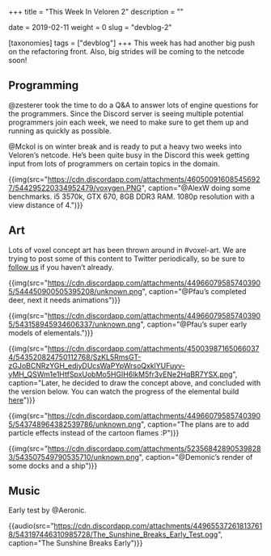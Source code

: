 +++
title = "This Week In Veloren 2"
description = ""

date = 2019-02-11
weight = 0
slug = "devblog-2"

[taxonomies]
tags = ["devblog"]
+++
This week has had another big push on the refactoring front. Also, big strides will be coming to the netcode soon!

## Programming
@zesterer took the time to do a Q&A to answer lots of engine questions for the programmers. Since the Discord server is seeing multiple potential programmers join each week, we need to make sure to get them up and running as quickly as possible.

@Mckol is on winter break and is ready to put a heavy two weeks into Veloren’s netcode. He’s been quite busy in the Discord this week getting input from lots of programmers on certain topics in the domain.

{{img(src="https://cdn.discordapp.com/attachments/460500916085456927/544295220334952479/voxygen.PNG", caption="@AlexW doing some benchmarks. i5 3570k, GTX 670, 8GB DDR3 RAM. 1080p resolution with a view distance of 4.")}}

## Art

Lots of voxel concept art has been thrown around in #voxel-art. We are trying to post some of this content to Twitter periodically, so be sure to [follow us](https://twitter.com/velorenproject) if you haven’t already.

{{img(src="https://cdn.discordapp.com/attachments/449660795857403905/544450900505395208/unknown.png", caption="@Pfau’s completed deer, next it needs animations")}}

{{img(src="https://cdn.discordapp.com/attachments/449660795857403905/543158945934606337/unknown.png", caption="@Pfau’s super early models of elementals.")}}

{{img(src="https://cdn.discordapp.com/attachments/450039871650660374/543520824750112768/SzKL5RmsGT-zGJoBCNRzYGH_edjyDUcsWaPYpWrsoQxklYUFuyv-yMH_QSWm1e1HtfSpxUobMo5HGIH6lkM5fr3vENe2HqBR7YSX.png", caption="Later, he decided to draw the concept above, and concluded with the version below. You can watch the progress of the elemental build [here](https://www.twitch.tv/videos/376656222)")}}

{{img(src="https://cdn.discordapp.com/attachments/449660795857403905/543748964382539786/unknown.png", caption="The plans are to add particle effects instead of the cartoon flames :P")}}

{{img(src="https://cdn.discordapp.com/attachments/523568428905398283/543507549790535710/unknown.png", caption="@Demonic’s render of some docks and a ship")}}

## Music

Early test by @Aeronic.

{{audio(src="https://cdn.discordapp.com/attachments/449655372618137618/543197446310985728/The_Sunshine_Breaks_Early_Test.ogg", caption="The Sunshine Breaks Early")}}